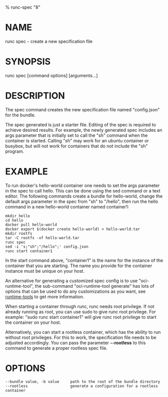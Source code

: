 % runc-spec "8"

# NAME
   runc spec - create a new specification file

# SYNOPSIS
   runc spec [command options] [arguments...]

# DESCRIPTION
   The spec command creates the new specification file named "config.json" for
the bundle.

The spec generated is just a starter file. Editing of the spec is required to
achieve desired results. For example, the newly generated spec includes an args
parameter that is initially set to call the "sh" command when the container is
started. Calling "sh" may work for an ubuntu container or busybox, but will not
work for containers that do not include the "sh" program.

# EXAMPLE
  To run docker's hello-world container one needs to set the args parameter
in the spec to call hello. This can be done using the sed command or a text
editor. The following commands create a bundle for hello-world, change the
default args parameter in the spec from "sh" to "/hello", then run the hello
command in a new hello-world container named container1:

    mkdir hello
    cd hello
    docker pull hello-world
    docker export $(docker create hello-world) > hello-world.tar
    mkdir rootfs
    tar -C rootfs -xf hello-world.tar
    runc spec
    sed -i 's;"sh";"/hello";' config.json
    runc start container1

In the start command above, "container1" is the name for the instance of the
container that you are starting. The name you provide for the container instance
must be unique on your host.

An alternative for generating a customized spec config is to use "oci-runtime-tool", the
sub-command "oci-runtime-tool generate" has lots of options that can be used to do any
customizations as you want, see [runtime-tools](https://github.com/opencontainers/runtime-tools)
to get more information.

When starting a container through runc, runc needs root privilege. If not
already running as root, you can use sudo to give runc root privilege. For
example: "sudo runc start container1" will give runc root privilege to start the
container on your host.

Alternatively, you can start a rootless container, which has the ability to run without root privileges.
For this to work, the specification file needs to be adjusted accordingly.
You can pass the parameter **--rootless** to this command to generate a proper rootless spec file.

# OPTIONS
    --bundle value, -b value     path to the root of the bundle directory
    --rootless                   generate a configuration for a rootless container
